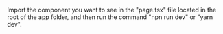 Import the component you want to see in the "page.tsx" file located in the root of the app folder, and then run the command "npn run dev" or "yarn dev".
